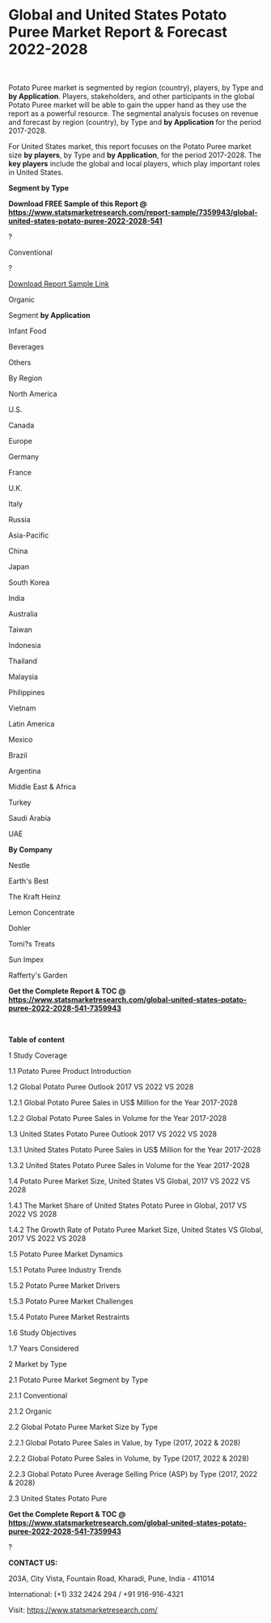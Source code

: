 <h1>Global and United States Potato Puree Market Report & Forecast 2022-2028</h1><br/><p>Potato Puree market is segmented by region (country), players, by Type and <strong>by Application</strong>. Players, stakeholders, and other participants in the global Potato Puree market will be able to gain the upper hand as they use the report as a powerful resource. The segmental analysis focuses on revenue and forecast by region (country), by Type and <strong>by Application</strong> for the period 2017-2028.</p>
 
 
 
 <p>For United States market, this report focuses on the Potato Puree market size <strong>by players</strong>, by Type and <strong>by Application</strong>, for the period 2017-2028. The <strong>key players</strong> include the global and local players, which play important roles in United States.</p>
 
 
 
 <p><strong>Segment by Type</strong></p>
 
 
 
 <div><b>Download FREE Sample of this Report @ <a href="https://www.statsmarketresearch.com/download-free-sample/7359943/global-united-states-potato-puree-2022-2028-541">https://www.statsmarketresearch.com/report-sample/7359943/global-united-states-potato-puree-2022-2028-541</a></b></div>
 
 
 
 <p>? </p>
 
 
 
 <p>Conventional</p>
 
 
 
 <p>? </p>
 
 
 
 <p><a href="https://www.statsmarketresearch.com/download-free-sample/7359943/global-united-states-potato-puree-2022-2028-541">Download Report Sample Link</a></p>
 
 
 
 <p>Organic</p>
 
 
 
 <p>Segment <strong>by Application</strong></p>
 
 
 
 <p>Infant Food</p>
 
 
 
 <p>Beverages</p>
 
 
 
 <p>Others</p>
 
 
 
 <p>By Region</p>
 
 
 
 <p>North America</p>
 
 
 
 <p>U.S.</p>
 
 
 
 <p>Canada</p>
 
 
 
 <p>Europe</p>
 
 
 
 <p>Germany</p>
 
 
 
 <p>France</p>
 
 
 
 <p>U.K.</p>
 
 
 
 <p>Italy</p>
 
 
 
 <p>Russia</p>
 
 
 
 <p>Asia-Pacific</p>
 
 
 
 <p>China</p>
 
 
 
 <p>Japan</p>
 
 
 
 <p>South Korea</p>
 
 
 
 <p>India</p>
 
 
 
 <p>Australia</p>
 
 
 
 <p>Taiwan</p>
 
 
 
 <p>Indonesia</p>
 
 
 
 <p>Thailand</p>
 
 
 
 <p>Malaysia</p>
 
 
 
 <p>Philippines</p>
 
 
 
 <p>Vietnam</p>
 
 
 
 <p>Latin America</p>
 
 
 
 <p>Mexico</p>
 
 
 
 <p>Brazil</p>
 
 
 
 <p>Argentina</p>
 
 
 
 <p>Middle East & Africa</p>
 
 
 
 <p>Turkey</p>
 
 
 
 <p>Saudi Arabia</p>
 
 
 
 <p>UAE</p>
 
 
 
 <p><strong>By Company</strong></p>
 
 
 
 <p>Nestle</p>
 
 
 
 <p>Earth&#39;s Best</p>
 
 
 
 <p>The Kraft Heinz</p>
 
 
 
 <p>Lemon Concentrate</p>
 
 
 
 <p>Dohler</p>
 
 
 
 <p>Tomi?s Treats</p>
 
 
 
 <p>Sun Impex</p>
 
 
 
 <p>Rafferty&#39;s Garden</p>
 
 
 
 <div><b>Get the Complete Report & TOC @ <a href="https://www.statsmarketresearch.com/global-united-states-potato-puree-2022-2028-541-7359943">https://www.statsmarketresearch.com/global-united-states-potato-puree-2022-2028-541-7359943</a></b></div>
 
 
 
 <p><br />
 
 <b>Table of content</b></p>
 
 
 
 <p>1 Study Coverage<br />
 
 1.1 Potato Puree Product Introduction<br />
 
 1.2 Global Potato Puree Outlook 2017 VS 2022 VS 2028<br />
 
 1.2.1 Global Potato Puree Sales in US$ Million for the Year 2017-2028<br />
 
 1.2.2 Global Potato Puree Sales in Volume for the Year 2017-2028<br />
 
 1.3 United States Potato Puree Outlook 2017 VS 2022 VS 2028<br />
 
 1.3.1 United States Potato Puree Sales in US$ Million for the Year 2017-2028<br />
 
 1.3.2 United States Potato Puree Sales in Volume for the Year 2017-2028<br />
 
 1.4 Potato Puree Market Size, United States VS Global, 2017 VS 2022 VS 2028<br />
 
 1.4.1 The Market Share of United States Potato Puree in Global, 2017 VS 2022 VS 2028<br />
 
 1.4.2 The Growth Rate of Potato Puree Market Size, United States VS Global, 2017 VS 2022 VS 2028<br />
 
 1.5 Potato Puree Market Dynamics<br />
 
 1.5.1 Potato Puree Industry Trends<br />
 
 1.5.2 Potato Puree Market Drivers<br />
 
 1.5.3 Potato Puree Market Challenges<br />
 
 1.5.4 Potato Puree Market Restraints<br />
 
 1.6 Study Objectives<br />
 
 1.7 Years Considered<br />
 
 2 Market by Type<br />
 
 2.1 Potato Puree Market Segment by Type<br />
 
 2.1.1 Conventional<br />
 
 2.1.2 Organic<br />
 
 2.2 Global Potato Puree Market Size by Type<br />
 
 2.2.1 Global Potato Puree Sales in Value, by Type (2017, 2022 & 2028)<br />
 
 2.2.2 Global Potato Puree Sales in Volume, by Type (2017, 2022 & 2028)<br />
 
 2.2.3 Global Potato Puree Average Selling Price (ASP) by Type (2017, 2022 & 2028)<br />
 
 2.3 United States Potato Pure</p>
 
 
 
 <div><b>Get the Complete Report & TOC @ <a href="https://www.statsmarketresearch.com/global-united-states-potato-puree-2022-2028-541-7359943">https://www.statsmarketresearch.com/global-united-states-potato-puree-2022-2028-541-7359943</a></b></div>
 
 
 
 <p>? </p>
 
 
 
 <p><b>CONTACT US:</b><br />
 
 203A, City Vista, Fountain Road, Kharadi, Pune, India - 411014<br />
 
 International: (+1) 332 2424 294 / +91 916-916-4321<br />
 
 Visit: <a href="https://www.statsmarketresearch.com/">https://www.statsmarketresearch.com/</a></p>